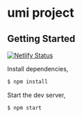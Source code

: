 # umi project

## Getting Started
[![Netlify Status](https://api.netlify.com/api/v1/badges/80579def-e004-4f22-a660-205253551170/deploy-status)](https://app.netlify.com/sites/opinions/deploys)

Install dependencies,

```bash
$ npm install
```

Start the dev server,

```bash
$ npm start
```
